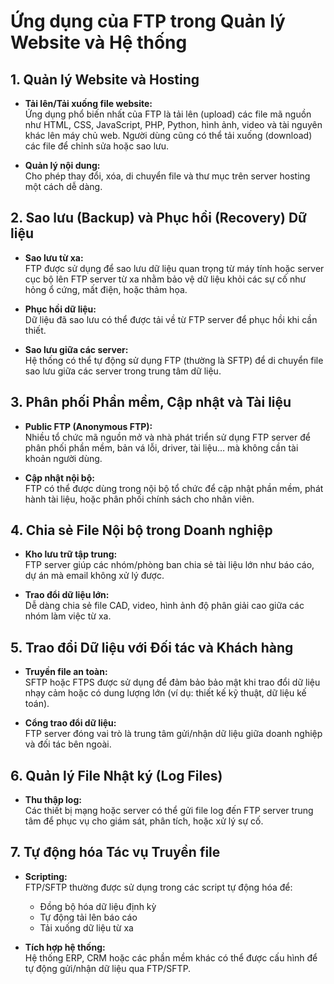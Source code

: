 # Ứng dụng của FTP trong Quản lý Website và Hệ thống

## 1. Quản lý Website và Hosting

- **Tải lên/Tải xuống file website:**  
  Ứng dụng phổ biến nhất của FTP là tải lên (upload) các file mã nguồn như HTML, CSS, JavaScript, PHP, Python, hình ảnh, video và tài nguyên khác lên máy chủ web. Người dùng cũng có thể tải xuống (download) các file để chỉnh sửa hoặc sao lưu.

- **Quản lý nội dung:**  
  Cho phép thay đổi, xóa, di chuyển file và thư mục trên server hosting một cách dễ dàng.

## 2. Sao lưu (Backup) và Phục hồi (Recovery) Dữ liệu

- **Sao lưu từ xa:**  
  FTP được sử dụng để sao lưu dữ liệu quan trọng từ máy tính hoặc server cục bộ lên FTP server từ xa nhằm bảo vệ dữ liệu khỏi các sự cố như hỏng ổ cứng, mất điện, hoặc thảm họa.

- **Phục hồi dữ liệu:**  
  Dữ liệu đã sao lưu có thể được tải về từ FTP server để phục hồi khi cần thiết.

- **Sao lưu giữa các server:**  
  Hệ thống có thể tự động sử dụng FTP (thường là SFTP) để di chuyển file sao lưu giữa các server trong trung tâm dữ liệu.

## 3. Phân phối Phần mềm, Cập nhật và Tài liệu

- **Public FTP (Anonymous FTP):**  
  Nhiều tổ chức mã nguồn mở và nhà phát triển sử dụng FTP server để phân phối phần mềm, bản vá lỗi, driver, tài liệu… mà không cần tài khoản người dùng.

- **Cập nhật nội bộ:**  
  FTP có thể được dùng trong nội bộ tổ chức để cập nhật phần mềm, phát hành tài liệu, hoặc phân phối chính sách cho nhân viên.

## 4. Chia sẻ File Nội bộ trong Doanh nghiệp

- **Kho lưu trữ tập trung:**  
  FTP server giúp các nhóm/phòng ban chia sẻ tài liệu lớn như báo cáo, dự án mà email không xử lý được.

- **Trao đổi dữ liệu lớn:**  
  Dễ dàng chia sẻ file CAD, video, hình ảnh độ phân giải cao giữa các nhóm làm việc từ xa.

## 5. Trao đổi Dữ liệu với Đối tác và Khách hàng

- **Truyền file an toàn:**  
  SFTP hoặc FTPS được sử dụng để đảm bảo bảo mật khi trao đổi dữ liệu nhạy cảm hoặc có dung lượng lớn (ví dụ: thiết kế kỹ thuật, dữ liệu kế toán).

- **Cổng trao đổi dữ liệu:**  
  FTP server đóng vai trò là trung tâm gửi/nhận dữ liệu giữa doanh nghiệp và đối tác bên ngoài.

## 6. Quản lý File Nhật ký (Log Files)

- **Thu thập log:**  
  Các thiết bị mạng hoặc server có thể gửi file log đến FTP server trung tâm để phục vụ cho giám sát, phân tích, hoặc xử lý sự cố.

## 7. Tự động hóa Tác vụ Truyền file

- **Scripting:**  
  FTP/SFTP thường được sử dụng trong các script tự động hóa để:
  - Đồng bộ hóa dữ liệu định kỳ
  - Tự động tải lên báo cáo
  - Tải xuống dữ liệu từ xa

- **Tích hợp hệ thống:**  
  Hệ thống ERP, CRM hoặc các phần mềm khác có thể được cấu hình để tự động gửi/nhận dữ liệu qua FTP/SFTP.
